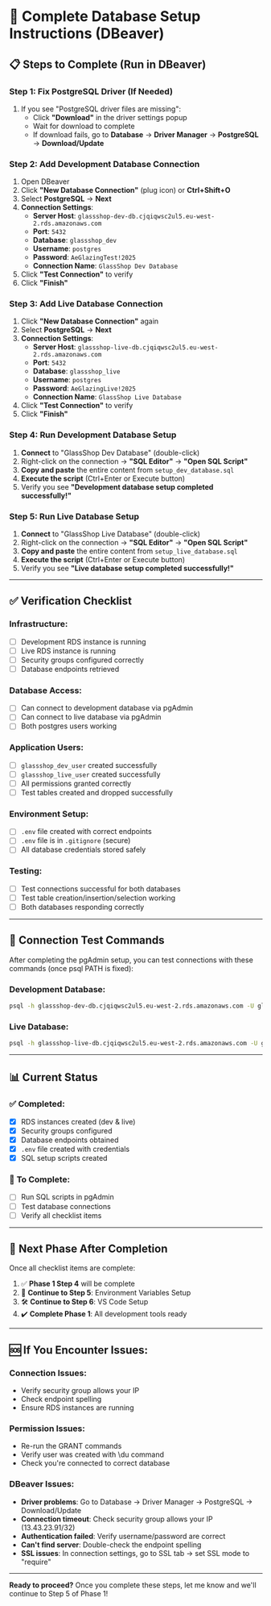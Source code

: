# 🚀 Complete Database Setup Instructions (DBeaver)

## 📋 **Steps to Complete (Run in DBeaver)**

### **Step 1: Fix PostgreSQL Driver (If Needed)**
1. If you see "PostgreSQL driver files are missing":
   - Click **"Download"** in the driver settings popup
   - Wait for download to complete
   - If download fails, go to **Database** → **Driver Manager** → **PostgreSQL** → **Download/Update**

### **Step 2: Add Development Database Connection**
1. Open DBeaver
2. Click **"New Database Connection"** (plug icon) or **Ctrl+Shift+O**
3. Select **PostgreSQL** → **Next**
4. **Connection Settings**:
   - **Server Host**: `glassshop-dev-db.cjqiqwsc2ul5.eu-west-2.rds.amazonaws.com`
   - **Port**: `5432`
   - **Database**: `glassshop_dev`
   - **Username**: `postgres`
   - **Password**: `AeGlazingTest!2025`
   - **Connection Name**: `GlassShop Dev Database`
5. Click **"Test Connection"** to verify
6. Click **"Finish"**

### **Step 3: Add Live Database Connection**
1. Click **"New Database Connection"** again
2. Select **PostgreSQL** → **Next**
3. **Connection Settings**:
   - **Server Host**: `glassshop-live-db.cjqiqwsc2ul5.eu-west-2.rds.amazonaws.com`
   - **Port**: `5432`
   - **Database**: `glassshop_live`
   - **Username**: `postgres`
   - **Password**: `AeGlazingLive!2025`
   - **Connection Name**: `GlassShop Live Database`
4. Click **"Test Connection"** to verify
5. Click **"Finish"**

### **Step 4: Run Development Database Setup**
1. **Connect** to "GlassShop Dev Database" (double-click)
2. Right-click on the connection → **"SQL Editor"** → **"Open SQL Script"**
3. **Copy and paste** the entire content from `setup_dev_database.sql`
4. **Execute the script** (Ctrl+Enter or Execute button)
5. Verify you see **"Development database setup completed successfully!"**

### **Step 5: Run Live Database Setup**
1. **Connect** to "GlassShop Live Database" (double-click)
2. Right-click on the connection → **"SQL Editor"** → **"Open SQL Script"**
3. **Copy and paste** the entire content from `setup_live_database.sql`
4. **Execute the script** (Ctrl+Enter or Execute button)
5. Verify you see **"Live database setup completed successfully!"**

---

## ✅ **Verification Checklist**

### **Infrastructure:**
- [ ] Development RDS instance is running
- [ ] Live RDS instance is running
- [ ] Security groups configured correctly
- [ ] Database endpoints retrieved

### **Database Access:**
- [ ] Can connect to development database via pgAdmin
- [ ] Can connect to live database via pgAdmin
- [ ] Both postgres users working

### **Application Users:**
- [ ] `glassshop_dev_user` created successfully
- [ ] `glassshop_live_user` created successfully
- [ ] All permissions granted correctly
- [ ] Test tables created and dropped successfully

### **Environment Setup:**
- [ ] `.env` file created with correct endpoints
- [ ] `.env` file is in `.gitignore` (secure)
- [ ] All database credentials stored safely

### **Testing:**
- [ ] Test connections successful for both databases
- [ ] Test table creation/insertion/selection working
- [ ] Both databases responding correctly

---

## 🔧 **Connection Test Commands**

After completing the pgAdmin setup, you can test connections with these commands (once psql PATH is fixed):

### **Development Database:**
```bash
psql -h glassshop-dev-db.cjqiqwsc2ul5.eu-west-2.rds.amazonaws.com -U glassshop_dev_user -d glassshop_dev
```

### **Live Database:**
```bash
psql -h glassshop-live-db.cjqiqwsc2ul5.eu-west-2.rds.amazonaws.com -U glassshop_live_user -d glassshop_live
```

---

## 📊 **Current Status**

### ✅ **Completed:**
- [x] RDS instances created (dev & live)
- [x] Security groups configured
- [x] Database endpoints obtained
- [x] `.env` file created with credentials
- [x] SQL setup scripts created

### 🔄 **To Complete:**
- [ ] Run SQL scripts in pgAdmin
- [ ] Test database connections
- [ ] Verify all checklist items

---

## 🎯 **Next Phase After Completion**

Once all checklist items are complete:
1. ✅ **Phase 1 Step 4** will be complete
2. 🚀 **Continue to Step 5**: Environment Variables Setup
3. 🛠️ **Continue to Step 6**: VS Code Setup
4. ✔️ **Complete Phase 1**: All development tools ready

---

## 🆘 **If You Encounter Issues:**

### **Connection Issues:**
- Verify security group allows your IP
- Check endpoint spelling
- Ensure RDS instances are running

### **Permission Issues:**
- Re-run the GRANT commands
- Verify user was created with \du command
- Check you're connected to correct database

### **DBeaver Issues:**
- **Driver problems**: Go to Database → Driver Manager → PostgreSQL → Download/Update
- **Connection timeout**: Check security group allows your IP (13.43.23.91/32)
- **Authentication failed**: Verify username/password are correct
- **Can't find server**: Double-check the endpoint spelling
- **SSL issues**: In connection settings, go to SSL tab → set SSL mode to "require"

---

**Ready to proceed?** Once you complete these steps, let me know and we'll continue to Step 5 of Phase 1! 